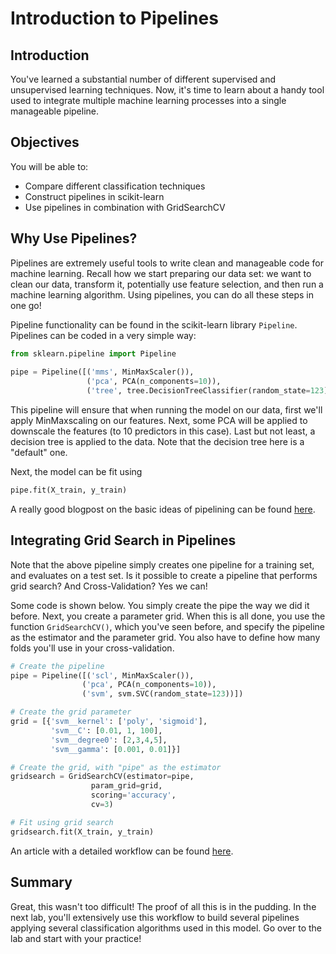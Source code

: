
# Introduction to Pipelines

## Introduction

You've learned a substantial number of different supervised and unsupervised learning techniques. Now, it's time to learn about a handy tool used to integrate multiple machine learning processes into a single manageable pipeline.

## Objectives

You will be able to:
- Compare different classification techniques
- Construct pipelines in scikit-learn
- Use pipelines in combination with GridSearchCV

## Why Use Pipelines?

Pipelines are extremely useful tools to write clean and manageable code for machine learning. Recall how we start preparing our data set: we want to clean our data, transform it, potentially use feature selection, and then run a machine learning algorithm. Using pipelines, you can do all these steps in one go!

Pipeline functionality can be found in the scikit-learn library `Pipeline`. Pipelines can be coded in a very simple way:

```python
from sklearn.pipeline import Pipeline
   
pipe = Pipeline([('mms', MinMaxScaler()),
                 ('pca', PCA(n_components=10)),
                 ('tree', tree.DecisionTreeClassifier(random_state=123))])
```

This pipeline will ensure that when running the model on our data, first we'll apply MinMaxscaling on our features. Next, some PCA will be applied to downscale the features (to 10 predictors in this case). Last but not least, a decision tree is applied to the data. Note that the decision tree here is a "default" one.

Next, the model can be fit using

```python
pipe.fit(X_train, y_train)

```

A really good blogpost on the basic ideas of pipelining can be found [here](https://www.kdnuggets.com/2017/12/managing-machine-learning-workflows-scikit-learn-pipelines-part-1.html).


## Integrating Grid Search in Pipelines

Note that the above pipeline simply creates one pipeline for a training set, and evaluates on a test set. Is it possible to create a pipeline that performs grid search? And Cross-Validation? Yes we can!

Some code is shown below. You simply create the pipe the way we did it before. Next, you create a parameter grid. When this is all done, you use the function `GridSearchCV()`, which you've seen before, and specify the pipeline as the estimator and the parameter grid. You also have to define how many folds you'll use in your cross-validation. 

```python
# Create the pipeline
pipe = Pipeline([('scl', MinMaxScaler()),
                ('pca', PCA(n_components=10)),
                ('svm', svm.SVC(random_state=123))])

# Create the grid parameter
grid = [{'svm__kernel': ['poly', 'sigmoid'],
         'svm__C': [0.01, 1, 100],
         'svm__degree0': [2,3,4,5],
         'svm__gamma': [0.001, 0.01]}]

# Create the grid, with "pipe" as the estimator
gridsearch = GridSearchCV(estimator=pipe,
                  param_grid=grid,
                  scoring='accuracy',
                  cv=3)

# Fit using grid search
gridsearch.fit(X_train, y_train)
```

An article with a detailed workflow can be found [here](https://www.kdnuggets.com/2018/01/managing-machine-learning-workflows-scikit-learn-pipelines-part-2.html).

## Summary

Great, this wasn't too difficult! The proof of all this is in the pudding. In the next lab, you'll extensively use this workflow to build several pipelines applying several classification algorithms used in this model. Go over to the lab and start with your practice!
